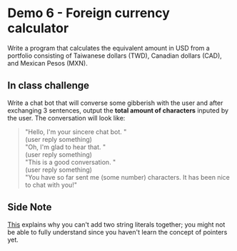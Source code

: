 # Demo 6 - Foreign currency calculator

Write a program that calculates the equivalent amount in USD from a portfolio consisting of Taiwanese dollars (TWD), Canadian dollars (CAD), and Mexican Pesos (MXN). 

## In class challenge
Write a chat bot that will converse some gibberish with the user and after exchanging 3 sentences, output the **total amount of characters** inputed by the user. The conversation will look like:

> "Hello, I'm your sincere chat bot. "<br />
(user reply something)<br />
"Oh, I'm glad to hear that. "<br />
(user reply something)<br />
"This is a good conversation. "<br />
(user reply something)<br />
"You have so far sent me (some number) characters. It has been nice to chat with you!"

## Side Note
[This](http://www.cplusplus.com/forum/beginner/13507/) explains why you can't add two string literals together; you might not be able to fully understand since you haven't learn the concept of pointers yet. 
